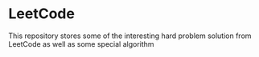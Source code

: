 # LeetCode

This repository stores some of the interesting hard problem solution from LeetCode as well as some special algorithm
